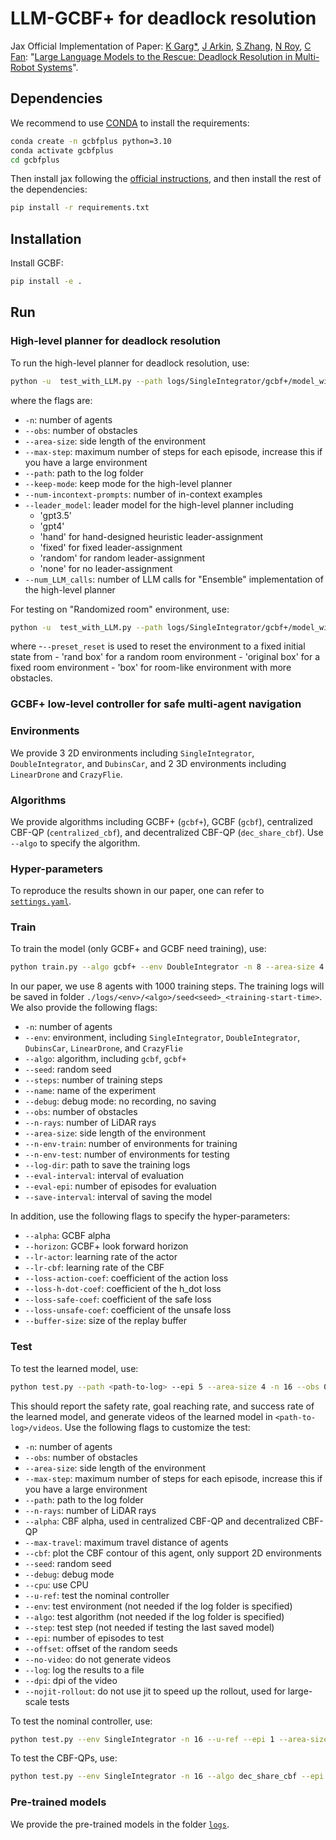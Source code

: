# LLM-GCBF+ for deadlock resolution

Jax Official Implementation of Paper: [K Garg*](https://kunalgarg.mit.edu/), [J Arkin](https://aeroastro.mit.edu/realm/team/jake-arkin/), [S Zhang](https://syzhang092218-source.github.io), [N Roy](https://groups.csail.mit.edu/rrg/index.php?n=Main.HomePage), [C Fan](https://chuchu.mit.edu): "[Large Language Models to the Rescue: Deadlock Resolution in Multi-Robot Systems](https://mit-realm.github.io/LLM-gcbfplus-website/)". 

## Dependencies

We recommend to use [CONDA](https://www.anaconda.com/) to install the requirements:

```bash
conda create -n gcbfplus python=3.10
conda activate gcbfplus
cd gcbfplus
```

Then install jax following the [official instructions](https://github.com/google/jax#installation), and then install the rest of the dependencies:
```bash
pip install -r requirements.txt
```

## Installation

Install GCBF: 

```bash
pip install -e .
```

## Run

### High-level planner for deadlock resolution
To run the high-level planner for deadlock resolution, use:

```bash
python -u  test_with_LLM.py --path logs/SingleIntegrator/gcbf+/model_with_traj/seed0_20240227110346 -n 10 --epi 20 --obs 25 --max-step 2500 --area-size 4  --keep-mode 20 --nojit-rollout --num-incontext-prompts 0 --leader_model 'gpt3.5' --num_LLM_calls 1

```

where the flags are:
- `-n`: number of agents
- `--obs`: number of obstacles
- `--area-size`: side length of the environment
- `--max-step`: maximum number of steps for each episode, increase this if you have a large environment
- `--path`: path to the log folder
- `--keep-mode`: keep mode for the high-level planner
- `--num-incontext-prompts`: number of in-context examples
- `--leader_model`: leader model for the high-level planner including 
    - 'gpt3.5'
    - 'gpt4'
    - 'hand' for hand-designed heuristic leader-assignment
    - 'fixed' for fixed leader-assignment
    - 'random' for random leader-assignment
    - 'none' for no leader-assignment
- `--num_LLM_calls`: number of LLM calls for "Ensemble" implementation of the high-level planner

For testing on "Randomized room" environment, use:

```bash
python -u  test_with_LLM.py --path logs/SingleIntegrator/gcbf+/model_with_traj/seed0_20240227110346/ -n 1 --epi 20 --obs 1 --preset_reset --preset_scene 'rand box' --max-step 2500 --area-size 1 --keep-mode 20 --nojit-rollout --num-incontext-prompts 0 --leader_model 'gpt3.5' --num_LLM_calls 1 
```
where 
-`--preset_reset` is used to reset the environment to a fixed initial state from
    - 'rand box' for a random room environment
    - 'original box' for a fixed room environment
    - 'box' for room-like environment with more obstacles.

### GCBF+ low-level controller for safe multi-agent navigation

### Environments

We provide 3 2D environments including `SingleIntegrator`, `DoubleIntegrator`, and `DubinsCar`, and 2 3D environments including `LinearDrone` and `CrazyFlie`.

### Algorithms

We provide algorithms including GCBF+ (`gcbf+`), GCBF (`gcbf`), centralized CBF-QP (`centralized_cbf`), and decentralized CBF-QP (`dec_share_cbf`). Use `--algo` to specify the algorithm. 

### Hyper-parameters

To reproduce the results shown in our paper, one can refer to [`settings.yaml`](./settings.yaml).

### Train

To train the model (only GCBF+ and GCBF need training), use:

```bash
python train.py --algo gcbf+ --env DoubleIntegrator -n 8 --area-size 4 --loss-action-coef 1e-4 --n-env-train 16 --lr-actor: 1e-5 --lr-cbf: 1e-5 --horizon: 32
```

In our paper, we use 8 agents with 1000 training steps. The training logs will be saved in folder `./logs/<env>/<algo>/seed<seed>_<training-start-time>`. We also provide the following flags:

- `-n`: number of agents
- `--env`: environment, including `SingleIntegrator`, `DoubleIntegrator`, `DubinsCar`, `LinearDrone`, and `CrazyFlie`
- `--algo`: algorithm, including `gcbf`, `gcbf+`
- `--seed`: random seed
- `--steps`: number of training steps
- `--name`: name of the experiment
- `--debug`: debug mode: no recording, no saving
- `--obs`: number of obstacles
- `--n-rays`: number of LiDAR rays
- `--area-size`: side length of the environment
- `--n-env-train`: number of environments for training
- `--n-env-test`: number of environments for testing
- `--log-dir`: path to save the training logs
- `--eval-interval`: interval of evaluation
- `--eval-epi`: number of episodes for evaluation
- `--save-interval`: interval of saving the model

In addition, use the following flags to specify the hyper-parameters:
- `--alpha`: GCBF alpha
- `--horizon`: GCBF+ look forward horizon
- `--lr-actor`: learning rate of the actor
- `--lr-cbf`: learning rate of the CBF
- `--loss-action-coef`: coefficient of the action loss
- `--loss-h-dot-coef`: coefficient of the h_dot loss
- `--loss-safe-coef`: coefficient of the safe loss
- `--loss-unsafe-coef`: coefficient of the unsafe loss
- `--buffer-size`: size of the replay buffer

### Test

To test the learned model, use:

```bash
python test.py --path <path-to-log> --epi 5 --area-size 4 -n 16 --obs 0
```

This should report the safety rate, goal reaching rate, and success rate of the learned model, and generate videos of the learned model in `<path-to-log>/videos`. Use the following flags to customize the test:

- `-n`: number of agents
- `--obs`: number of obstacles
- `--area-size`: side length of the environment
- `--max-step`: maximum number of steps for each episode, increase this if you have a large environment
- `--path`: path to the log folder
- `--n-rays`: number of LiDAR rays
- `--alpha`: CBF alpha, used in centralized CBF-QP and decentralized CBF-QP
- `--max-travel`: maximum travel distance of agents
- `--cbf`: plot the CBF contour of this agent, only support 2D environments
- `--seed`: random seed
- `--debug`: debug mode
- `--cpu`: use CPU
- `--u-ref`: test the nominal controller
- `--env`: test environment (not needed if the log folder is specified)
- `--algo`: test algorithm (not needed if the log folder is specified)
- `--step`: test step (not needed if testing the last saved model)
- `--epi`: number of episodes to test
- `--offset`: offset of the random seeds
- `--no-video`: do not generate videos
- `--log`: log the results to a file
- `--dpi`: dpi of the video
- `--nojit-rollout`: do not use jit to speed up the rollout, used for large-scale tests

To test the nominal controller, use:

```bash
python test.py --env SingleIntegrator -n 16 --u-ref --epi 1 --area-size 4 --obs 0
```

To test the CBF-QPs, use:

```bash
python test.py --env SingleIntegrator -n 16 --algo dec_share_cbf --epi 1 --area-size 4 --obs 0 --alpha 1
```

### Pre-trained models

We provide the pre-trained models in the folder [`logs`](logs).
